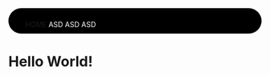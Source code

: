 <!DOCTYPE html>
<html lang="en">
<head>
    <meta charset="UTF-8">
    <meta http-equiv="X-UA-Compatible" content="IE=edge">
    <meta name="viewport" content="width=device-width, initial-scale=1.0">
    <title>J0rd1S3rr4n0</title>
    <style>
        *{
            margin:0;
            padding:0;
        }
        nav{
            background-color:black;
            color:white;
            padding: 10px;
            border-radius:30px;
        }
        nav>ul{
            position:sticky;
        }
        nav>ul>li{
            display:inline-block;
        }
    </style>
</head>
<body>
    <nav>
        <ul>
            <li><a>HOME</a></li>
            <li>ASD</li>
            <li>ASD</li>
            <li>ASD</li>
        </ul>
    </nav>
    <h1>Hello World!</h1>
</body>
</html>
